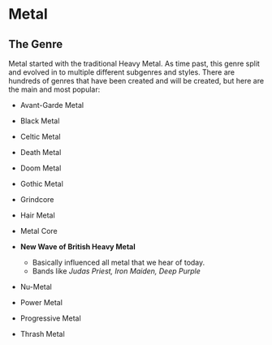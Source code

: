 # Metal

## The Genre

Metal started with the traditional Heavy Metal. As time past, this genre split and evolved in to multiple different subgenres and styles. There are hundreds of genres that have been created and will be created, but here are the main and most popular:

- Avant-Garde Metal
- Black Metal
- Celtic Metal
- Death Metal
- Doom Metal
- Gothic Metal
- Grindcore
- Hair Metal
- Metal Core
- **New Wave of British Heavy Metal**
  - Basically influenced all metal that we hear of today.
  - Bands like *Judas Priest, Iron Maiden, Deep Purple*

- Nu-Metal
- Power Metal
- Progressive Metal
- Thrash Metal
